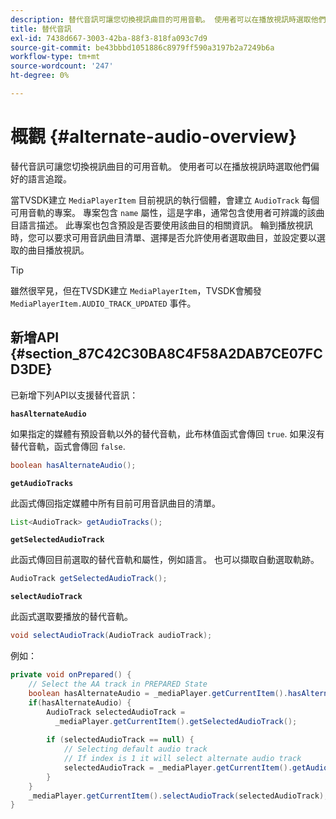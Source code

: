```yaml
---
description: 替代音訊可讓您切換視訊曲目的可用音軌。 使用者可以在播放視訊時選取他們偏好的語言追蹤。
title: 替代音訊
exl-id: 7438d667-3003-42ba-88f3-818fa093c7d9
source-git-commit: be43bbbd1051886c8979ff590a3197b2a7249b6a
workflow-type: tm+mt
source-wordcount: '247'
ht-degree: 0%

---
```


# 概觀 {#alternate-audio-overview}

替代音訊可讓您切換視訊曲目的可用音軌。 使用者可以在播放視訊時選取他們偏好的語言追蹤。

<!--<a id="section_E4F9DC28A2944BD08B4190A7F98A8365"></a>-->

當TVSDK建立 `MediaPlayerItem` 目前視訊的執行個體，會建立 `AudioTrack` 每個可用音軌的專案。 專案包含 `name` 屬性，這是字串，通常包含使用者可辨識的該曲目語言描述。 此專案也包含預設是否要使用該曲目的相關資訊。 輪到播放視訊時，您可以要求可用音訊曲目清單、選擇是否允許使用者選取曲目，並設定要以選取的曲目播放視訊。

>[!TIP]
>
>雖然很罕見，但在TVSDK建立 `MediaPlayerItem`，TVSDK會觸發 `MediaPlayerItem.AUDIO_TRACK_UPDATED` 事件。

## 新增API {#section_87C42C30BA8C4F58A2DAB7CE07FCD3DE}

已新增下列API以支援替代音訊：

**`hasAlternateAudio`**

如果指定的媒體有預設音軌以外的替代音軌，此布林值函式會傳回 `true`. 如果沒有替代音軌，函式會傳回 `false`.

```java
boolean hasAlternateAudio();
```

**`getAudioTracks`**

此函式傳回指定媒體中所有目前可用音訊曲目的清單。

```java
List<AudioTrack> getAudioTracks();
```

**`getSelectedAudioTrack`**

此函式傳回目前選取的替代音軌和屬性，例如語言。 也可以擷取自動選取軌跡。

```java
AudioTrack getSelectedAudioTrack();
```

**`selectAudioTrack`**

此函式選取要播放的替代音軌。

```java
void selectAudioTrack(AudioTrack audioTrack);
```

例如：

```java
private void onPrepared() { 
    // Select the AA track in PREPARED State 
    boolean hasAlternateAudio = _mediaPlayer.getCurrentItem().hasAlternateAudio(); 
    if(hasAlternateAudio) { 
        AudioTrack selectedAudioTrack =  
          _mediaPlayer.getCurrentItem().getSelectedAudioTrack(); 
 
        if (selectedAudioTrack == null) {  
            // Selecting default audio track  
            // If index is 1 it will select alternate audio track  
            selectedAudioTrack = _mediaPlayer.getCurrentItem().getAudioTracks().get(0);  
        } 
    } 
    _mediaPlayer.getCurrentItem().selectAudioTrack(selectedAudioTrack); 
} 
```
